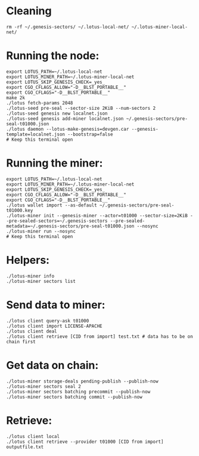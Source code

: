# Cleaning

    rm -rf ~/.genesis-sectors/ ~/.lotus-local-net/ ~/.lotus-miner-local-net/

# Running the node:

    export LOTUS_PATH=~/.lotus-local-net
    export LOTUS_MINER_PATH=~/.lotus-miner-local-net
    export LOTUS_SKIP_GENESIS_CHECK=_yes_
    export CGO_CFLAGS_ALLOW="-D__BLST_PORTABLE__"
    export CGO_CFLAGS="-D__BLST_PORTABLE__"
    make 2k
    ./lotus fetch-params 2048
    ./lotus-seed pre-seal --sector-size 2KiB --num-sectors 2
    ./lotus-seed genesis new localnet.json
    ./lotus-seed genesis add-miner localnet.json ~/.genesis-sectors/pre-seal-t01000.json
    ./lotus daemon --lotus-make-genesis=devgen.car --genesis-template=localnet.json --bootstrap=false
    # Keep this terminal open

# Running the miner:

    export LOTUS_PATH=~/.lotus-local-net
    export LOTUS_MINER_PATH=~/.lotus-miner-local-net
    export LOTUS_SKIP_GENESIS_CHECK=_yes_
    export CGO_CFLAGS_ALLOW="-D__BLST_PORTABLE__"
    export CGO_CFLAGS="-D__BLST_PORTABLE__"
    ./lotus wallet import --as-default ~/.genesis-sectors/pre-seal-t01000.key
    ./lotus-miner init --genesis-miner --actor=t01000 --sector-size=2KiB --pre-sealed-sectors=~/.genesis-sectors --pre-sealed-metadata=~/.genesis-sectors/pre-seal-t01000.json --nosync
    ./lotus-miner run --nosync
    # Keep this terminal open

# Helpers:

    ./lotus-miner info
    ./lotus-miner sectors list

# Send data to miner:

    ./lotus client query-ask t01000
    ./lotus client import LICENSE-APACHE
    ./lotus client deal
    ./lotus client retrieve [CID from import] test.txt # data has to be on chain first

# Get data on chain:

    ./lotus-miner storage-deals pending-publish --publish-now
    ./lotus-miner sectors seal 2
    ./lotus-miner sectors batching precommit --publish-now
    ./lotus-miner sectors batching commit --publish-now

# Retrieve:

    ./lotus client local
    ./lotus client retrieve --provider t01000 [CID from import] outputfile.txt
